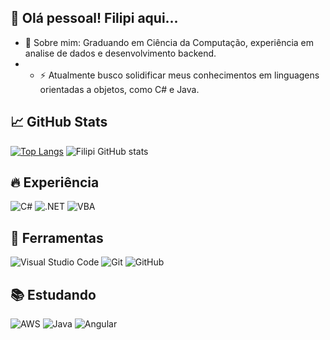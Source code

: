 ## 👋 Olá pessoal! Filipi aqui...
- 💬 Sobre mim: Graduando em Ciência da Computação, experiência em analise de dados e desenvolvimento backend.
- - ⚡ Atualmente busco solidificar meus conhecimentos em linguagens orientadas a objetos, como C# e Java.



## 📈 GitHub Stats

[![Top Langs](https://github-readme-stats.vercel.app/api/top-langs/?username=Filip3ra&layout=compact&theme=github_dark)](https://github.com/Filip3ra)
![Filipi GitHub stats](https://github-readme-stats.vercel.app/api?username=Filip3ra&show_icons=true&theme=github_dark&hide_title=true) 

## 🔥 Experiência
![C#](https://img.shields.io/badge/-C%23-239120?style=for-the-badge&logo=c-sharp&logoColor=white)
![.NET](https://img.shields.io/badge/-.NET-512BD4?style=for-the-badge&logo=dotnet&logoColor=white)
![VBA](https://img.shields.io/badge/-VBA-117AC9?style=for-the-badge&logo=microsoft-access&logoColor=white)

## 🧰 Ferramentas

![Visual Studio Code](https://img.shields.io/badge/-VSCode-007ACC?style=for-the-badge&logo=visual-studio-code&logoColor=white)
![Git](https://img.shields.io/badge/-Git-F05032?style=for-the-badge&logo=git&logoColor=white)
![GitHub](https://img.shields.io/badge/-GitHub-181717?style=for-the-badge&logo=github&logoColor=white)

## 📚 Estudando

![AWS](https://img.shields.io/badge/-AWS-232F3E?style=for-the-badge&logo=amazon-aws&logoColor=white)
![Java](https://img.shields.io/badge/-Java-007396?style=for-the-badge&logo=java&logoColor=white)
![Angular](https://img.shields.io/badge/-Angular-DD0031?style=for-the-badge&logo=angular&logoColor=white)
